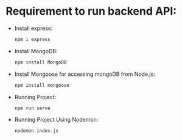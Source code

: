 # Requirement to run backend API:
- Install express:
  ```bash
  npm i express
  ```

- Install MongoDB:
  ```bash
  npm install MongoDB
  ```

- Install Mongoose for accessing mongoDB from Node.js:
  ```bash
  npm install mongoose
  ```
  
- Running Project:
  ```bash
  npm run serve
  ```

- Running Project Using Nodemon:
  ```bash
  nodemon index.js
  ```
